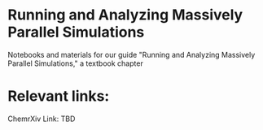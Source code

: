 # Running and Analyzing Massively Parallel Simulations
Notebooks and materials for our guide "Running and Analyzing Massively Parallel Simulations," a textbook chapter

# Relevant links:
ChemrXiv Link: TBD
